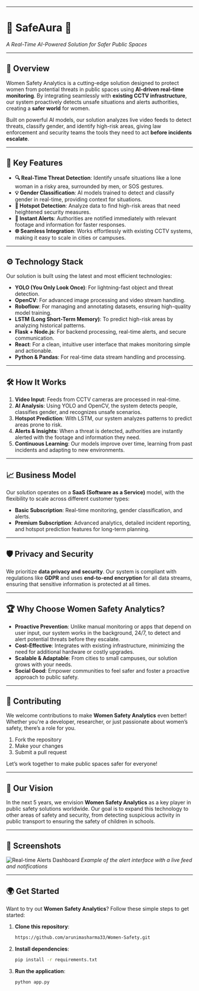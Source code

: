 

---

# 🚨 **SafeAura** 🚨  
_A Real-Time AI-Powered Solution for Safer Public Spaces_

---

## 🌟 **Overview**

Women Safety Analytics is a cutting-edge solution designed to protect women from potential threats in public spaces using **AI-driven real-time monitoring**. By integrating seamlessly with **existing CCTV infrastructure**, our system proactively detects unsafe situations and alerts authorities, creating a **safer world** for women. 

Built on powerful AI models, our solution analyzes live video feeds to detect threats, classify gender, and identify high-risk areas, giving law enforcement and security teams the tools they need to act **before incidents escalate**. 

---

## 🚀 **Key Features**

- **🔍 Real-Time Threat Detection**: Identify unsafe situations like a lone woman in a risky area, surrounded by men, or SOS gestures.
- **💡 Gender Classification**: AI models trained to detect and classify gender in real-time, providing context for situations.
- **📡 Hotspot Detection**: Analyze data to find high-risk areas that need heightened security measures.
- **📲 Instant Alerts**: Authorities are notified immediately with relevant footage and information for faster responses.
- **🌐 Seamless Integration**: Works effortlessly with existing CCTV systems, making it easy to scale in cities or campuses.

---

## ⚙️ **Technology Stack**

Our solution is built using the latest and most efficient technologies:

- **YOLO (You Only Look Once)**: For lightning-fast object and threat detection.
- **OpenCV**: For advanced image processing and video stream handling.
- **Roboflow**: For managing and annotating datasets, ensuring high-quality model training.
- **LSTM (Long Short-Term Memory)**: To predict high-risk areas by analyzing historical patterns.
- **Flask + Node.js**: For backend processing, real-time alerts, and secure communication.
- **React**: For a clean, intuitive user interface that makes monitoring simple and actionable.
- **Python & Pandas**: For real-time data stream handling and processing.

---

## 🛠️ **How It Works**

1. **Video Input**: Feeds from CCTV cameras are processed in real-time.
2. **AI Analysis**: Using YOLO and OpenCV, the system detects people, classifies gender, and recognizes unsafe scenarios.
3. **Hotspot Prediction**: With LSTM, our system analyzes patterns to predict areas prone to risk.
4. **Alerts & Insights**: When a threat is detected, authorities are instantly alerted with the footage and information they need.
5. **Continuous Learning**: Our models improve over time, learning from past incidents and adapting to new environments.

---

## 📈 **Business Model**

Our solution operates on a **SaaS (Software as a Service)** model, with the flexibility to scale across different customer types:

- **Basic Subscription**: Real-time monitoring, gender classification, and alerts.
- **Premium Subscription**: Advanced analytics, detailed incident reporting, and hotspot prediction features for long-term planning.

---

## 🛡️ **Privacy and Security**

We prioritize **data privacy and security**. Our system is compliant with regulations like **GDPR** and uses **end-to-end encryption** for all data streams, ensuring that sensitive information is protected at all times. 

---

## 🏆 **Why Choose Women Safety Analytics?**

- **Proactive Prevention**: Unlike manual monitoring or apps that depend on user input, our system works in the background, 24/7, to detect and alert potential threats before they escalate.
- **Cost-Effective**: Integrates with existing infrastructure, minimizing the need for additional hardware or costly upgrades.
- **Scalable & Adaptable**: From cities to small campuses, our solution grows with your needs.
- **Social Good**: Empower communities to feel safer and foster a proactive approach to public safety.

---

## 👥 **Contributing**

We welcome contributions to make **Women Safety Analytics** even better! Whether you're a developer, researcher, or just passionate about women’s safety, there’s a role for you. 

1. Fork the repository
2. Make your changes
3. Submit a pull request

Let’s work together to make public spaces safer for everyone!

---

## 🎯 **Our Vision**

In the next 5 years, we envision **Women Safety Analytics** as a key player in public safety solutions worldwide. Our goal is to expand this technology to other areas of safety and security, from detecting suspicious activity in public transport to ensuring the safety of children in schools. 

---

## 📸 **Screenshots**

![Real-time Alerts Dashboard](https://link-to-screenshot.com/dashboard.png)
*Example of the alert interface with a live feed and notifications*

---

## 🌍 **Get Started**

Want to try out **Women Safety Analytics**? Follow these simple steps to get started:

1. **Clone this repository**:
   ```bash
   https://github.com/arunimasharma33/Women-Safety.git
   ```
2. **Install dependencies**:
   ```bash
   pip install -r requirements.txt
   ```
3. **Run the application**:
   ```bash
   python app.py
   ```


